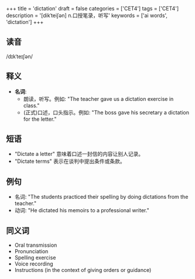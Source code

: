 +++
title = 'dictation'
draft = false
categories = ['CET4']
tags = ['CET4']
description = '[dikˈtei∫ən] n.口授笔录，听写'
keywords = ['ai words', 'dictation']
+++

## 读音
/dɪkˈteɪʃən/

## 释义
- **名词**: 
   - 朗读，听写。例如: "The teacher gave us a dictation exercise in class."
   - (正式)口述，口头指示。例如: "The boss gave his secretary a dictation for the letter."

## 短语
- "Dictate a letter" 意味着口述一封信的内容让别人记录。
- "Dictate terms" 表示在谈判中提出条件或条款。

## 例句
- 名词: "The students practiced their spelling by doing dictations from the teacher."
- 动词: "He dictated his memoirs to a professional writer."

## 同义词
- Oral transmission
- Pronunciation
- Spelling exercise
- Voice recording
- Instructions (in the context of giving orders or guidance)
